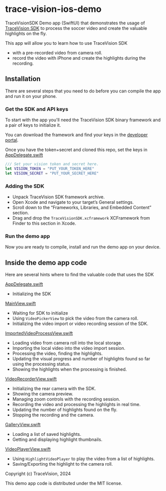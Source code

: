 # trace-vision-ios-demo
TraceVisionSDK Demo app (SwiftUI) that demonstrates the usage of [TraceVision SDK](https://tracevision.com) to process the soccer video and create the valuable highlights on the fly.

This app will allow you to learn how to use TraceVision SDK

- with a pre-recorded video from camera roll.
- record the video with iPhone and create the highlights during the recording.

## Installation

There are several steps that you need to do before you can compile the app and run it on your phone.

### Get the SDK and API keys

To start with the app you'll need the TraceVision SDK binary framework and a pair of keys to initialize it.

You can download the framework and find your keys in the [developer portal](https://developer.tracevision.com).

Once you have the token+secret and cloned this repo, set the keys in [AppDelegate.swift](TraceVisionDemo/TraceVisionDemo/AppDelegate.swift#L19) 

```swift
/// Set your vision token and secret here.
let VISION_TOKEN = "PUT_YOUR_TOKEN_HERE"
let VISION_SECRET = "PUT_YOUR_SECRET_HERE"
```

### Adding the SDK

- Unpack TraceVision SDK framework archive.
- Open Xcode and navigate to your target’s General settings.
- Scroll down to the “Frameworks, Libraries, and Embedded Content” section.
- Drag and drop the `TraceVisionSDK.xcframework` XCFramework from Finder to this section in Xcode.

### Run the demo app

Now you are ready to compile, install and run the demo app on your device.

## Inside the demo app code

Here are several hints where to find the valuable code that uses the SDK

[AppDelegate.swift](TraceVisionDemo/TraceVisionDemo/AppDelegate.swift) 

- Initializing the SDK

[MainView.swift](TraceVisionDemo/TraceVisionDemo/views/MainView.swift) 

- Waiting for SDK to initialize
- Using `VideoPickerView` to pick the video from the camera roll.
- Initializing the video import or video recording session of the SDK.

[ImportedVideoProcessView.swift](TraceVisionDemo/TraceVisionDemo/views/importing/ImportedVideoProcessView.swift) 

- Loading video from camera roll into the local storage.
- Importing the local video into the video import session.
- Processing the video, finding the highlights.
- Updating the visual progress and number of highlights found so far using the processing status.
- Showing the highlights when the processing is finished.

[VideoRecorderView.swift](TraceVisionDemo/TraceVisionDemo/views/recording/VideoRecorderView.swift)

- Initializing the rear camera with the SDK.
- Showing the camera preview.
- Managing zoom controls with the recording session.
- Recording the video and processing the highlights in real time.
- Updating the number of highlights found on the fly.
- Stopping the recording and the camera.

[GalleryView.swift](TraceVisionDemo/TraceVisionDemo/views/gallery/GalleryView.swift)

- Loading a list of saved highlights.
- Getting and displaying highlight thumbnails.

[VideoPlayerView.swift](TraceVisionDemo/TraceVisionDemo/views/gallery/VideoPlayerView.swift)

- Using `HighlightVideoPlayer` to play the video from a list of highlights.
- Saving/Exporting the highlight to the camera roll.

Copyright (c) TraceVision, 2024

This demo app code is distributed under the MIT license.

